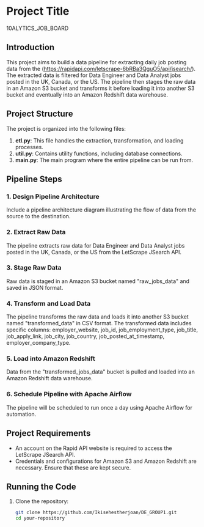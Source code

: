 # Project Title
10ALYTICS_JOB_BOARD
## Introduction

This project aims to build a data pipeline for extracting daily job posting data from the (https://rapidapi.com/letscrape-6bRBa3QguO5/api/jsearch/). The extracted data is filtered for Data Engineer and Data Analyst jobs posted in the UK, Canada, or the US. The pipeline then stages the raw data in an Amazon S3 bucket and transforms it before loading it into another S3 bucket and eventually into an Amazon Redshift data warehouse.

## Project Structure

The project is organized into the following files:

1. **etl.py**: This file handles the extraction, transformation, and loading processes.
2. **util.py**: Contains utility functions, including database connections.
3. **main.py**: The main program where the entire pipeline can be run from.

## Pipeline Steps

### 1. Design Pipeline Architecture

Include a pipeline architecture diagram illustrating the flow of data from the source to the destination.

### 2. Extract Raw Data

The pipeline extracts raw data for Data Engineer and Data Analyst jobs posted in the UK, Canada, or the US from the LetScrape JSearch API.

### 3. Stage Raw Data

Raw data is staged in an Amazon S3 bucket named "raw_jobs_data" and saved in JSON format.

### 4. Transform and Load Data

The pipeline transforms the raw data and loads it into another S3 bucket named "transformed_data" in CSV format. The transformed data includes specific columns: employer_website, job_id, job_employment_type, job_title, job_apply_link, job_city, job_country, job_posted_at_timestamp, employer_company_type.

### 5. Load into Amazon Redshift

Data from the "transformed_jobs_data" bucket is pulled and loaded into an Amazon Redshift data warehouse.

### 6. Schedule Pipeline with Apache Airflow

The pipeline will be scheduled to run once a day using Apache Airflow for automation.

## Project Requirements

- An account on the Rapid API website is required to access the LetScrape JSearch API.
- Credentials and configurations for Amazon S3 and Amazon Redshift are necessary. Ensure that these are kept secure.

## Running the Code

1. Clone the repository:

   ```bash
   git clone https://github.com/Ikisehestherjoan/DE_GROUP1.git
   cd your-repository

